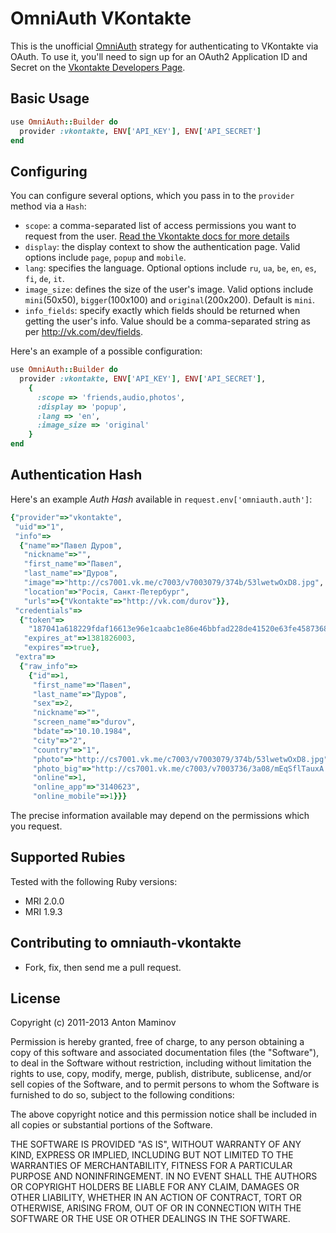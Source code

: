# OmniAuth VKontakte

This is the unofficial [OmniAuth](https://github.com/intridea/omniauth) strategy for authenticating to VKontakte via OAuth.
To use it, you'll need to sign up for an OAuth2 Application ID and Secret
on the [Vkontakte Developers Page](http://vk.com/dev).

## Basic Usage

```ruby
use OmniAuth::Builder do
  provider :vkontakte, ENV['API_KEY'], ENV['API_SECRET']
end
```

## Configuring
You can configure several options, which you pass in to the `provider` method via a `Hash`:

* `scope`: a comma-separated list of access permissions you want to request from the user. [Read the Vkontakte docs for more details](http://vk.com/dev/permissions)
* `display`: the display context to show the authentication page. Valid options include `page`, `popup` and `mobile`.
* `lang`: specifies the language. Optional options include `ru`, `ua`, `be`, `en`, `es`, `fi`, `de`, `it`.
* `image_size`: defines the size of the user's image. Valid options include `mini`(50x50), `bigger`(100x100) and `original`(200x200). Default is `mini`.
* `info_fields`: specify exactly which fields should be returned when
  getting the user's info. Value should be a comma-separated string as per http://vk.com/dev/fields.

Here's an example of a possible configuration:

```ruby
use OmniAuth::Builder do
  provider :vkontakte, ENV['API_KEY'], ENV['API_SECRET'],
    {
      :scope => 'friends,audio,photos',
      :display => 'popup',
      :lang => 'en',
      :image_size => 'original'
    }
end
```

## Authentication Hash

Here's an example *Auth Hash* available in `request.env['omniauth.auth']`:

```ruby
{"provider"=>"vkontakte",
 "uid"=>"1",
 "info"=>
  {"name"=>"Павел Дуров",
   "nickname"=>"",
   "first_name"=>"Павел",
   "last_name"=>"Дуров",
   "image"=>"http://cs7001.vk.me/c7003/v7003079/374b/53lwetwOxD8.jpg",
   "location"=>"Росiя, Санкт-Петербург",
   "urls"=>{"Vkontakte"=>"http://vk.com/durov"}},
 "credentials"=>
  {"token"=>
    "187041a618229fdaf16613e96e1caabc1e86e46bbfad228de41520e63fe45873684c365a14417289599f3",
   "expires_at"=>1381826003,
   "expires"=>true},
 "extra"=>
  {"raw_info"=>
    {"id"=>1,
     "first_name"=>"Павел",
     "last_name"=>"Дуров",
     "sex"=>2,
     "nickname"=>"",
     "screen_name"=>"durov",
     "bdate"=>"10.10.1984",
     "city"=>"2",
     "country"=>"1",
     "photo"=>"http://cs7001.vk.me/c7003/v7003079/374b/53lwetwOxD8.jpg",
     "photo_big"=>"http://cs7001.vk.me/c7003/v7003736/3a08/mEqSflTauxA.jpg",
     "online"=>1,
     "online_app"=>"3140623",
     "online_mobile"=>1}}}
```

The precise information available may depend on the permissions which you request.


## Supported Rubies

Tested with the following Ruby versions:

- MRI 2.0.0
- MRI 1.9.3

## Contributing to omniauth-vkontakte

* Fork, fix, then send me a pull request.

## License

Copyright (c) 2011-2013 Anton Maminov

Permission is hereby granted, free of charge, to any person obtaining a copy of this software and associated documentation files (the "Software"), to deal in the Software without restriction, including without limitation the rights to use, copy, modify, merge, publish, distribute, sublicense, and/or sell copies of the Software, and to permit persons to whom the Software is furnished to do so, subject to the following conditions:

The above copyright notice and this permission notice shall be included in all copies or substantial portions of the Software.

THE SOFTWARE IS PROVIDED "AS IS", WITHOUT WARRANTY OF ANY KIND, EXPRESS OR IMPLIED, INCLUDING BUT NOT LIMITED TO THE WARRANTIES OF MERCHANTABILITY, FITNESS FOR A PARTICULAR PURPOSE AND NONINFRINGEMENT. IN NO EVENT SHALL THE AUTHORS OR COPYRIGHT HOLDERS BE LIABLE FOR ANY CLAIM, DAMAGES OR OTHER LIABILITY, WHETHER IN AN ACTION OF CONTRACT, TORT OR OTHERWISE, ARISING FROM, OUT OF OR IN CONNECTION WITH THE SOFTWARE OR THE USE OR OTHER DEALINGS IN THE SOFTWARE.
